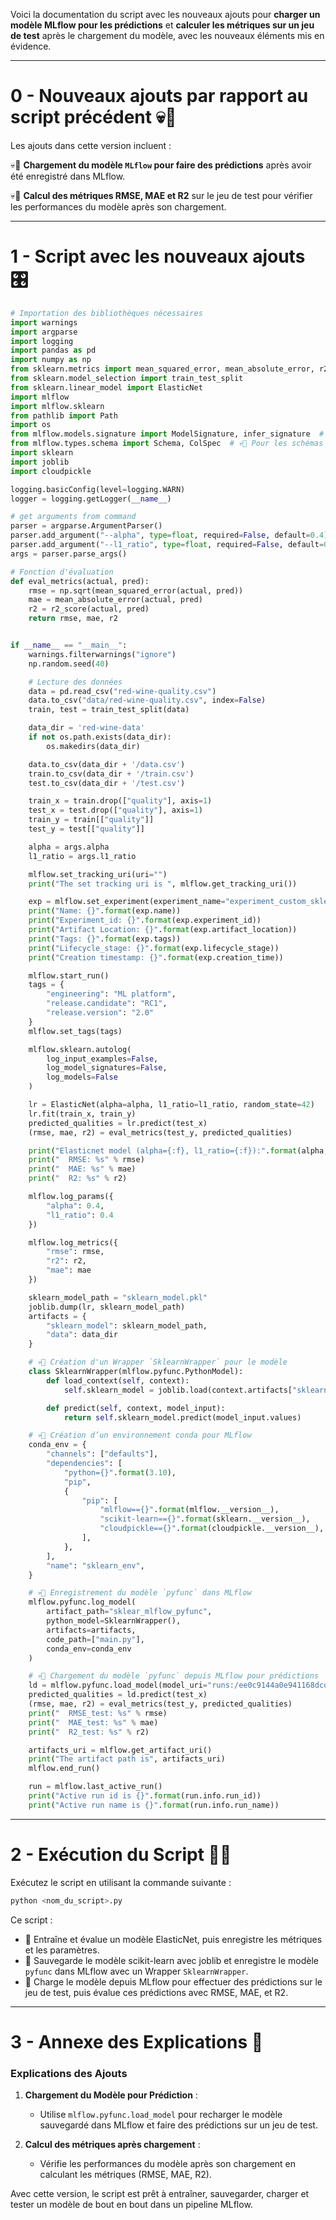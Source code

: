 Voici la documentation du script avec les nouveaux ajouts pour **charger un modèle MLflow pour les prédictions** et **calculer les métriques sur un jeu de test** après le chargement du modèle, avec les nouveaux éléments mis en évidence.

---

# 0 - Nouveaux ajouts par rapport au script précédent 💀🚨

Les ajouts dans cette version incluent :

💀🚨 **Chargement du modèle `MLflow` pour faire des prédictions** après avoir été enregistré dans MLflow.

💀🚨 **Calcul des métriques RMSE, MAE et R2** sur le jeu de test pour vérifier les performances du modèle après son chargement.

---

# 1 - Script avec les nouveaux ajouts 🎛️

```python
# Importation des bibliothèques nécessaires
import warnings
import argparse
import logging
import pandas as pd
import numpy as np
from sklearn.metrics import mean_squared_error, mean_absolute_error, r2_score
from sklearn.model_selection import train_test_split
from sklearn.linear_model import ElasticNet
import mlflow
import mlflow.sklearn
from pathlib import Path
import os
from mlflow.models.signature import ModelSignature, infer_signature  # 💀🚨 Pour la signature du modèle
from mlflow.types.schema import Schema, ColSpec  # 💀🚨 Pour les schémas d'entrée et de sortie
import sklearn
import joblib
import cloudpickle

logging.basicConfig(level=logging.WARN)
logger = logging.getLogger(__name__)

# get arguments from command
parser = argparse.ArgumentParser()
parser.add_argument("--alpha", type=float, required=False, default=0.4)
parser.add_argument("--l1_ratio", type=float, required=False, default=0.4)
args = parser.parse_args()

# Fonction d'évaluation
def eval_metrics(actual, pred):
    rmse = np.sqrt(mean_squared_error(actual, pred))
    mae = mean_absolute_error(actual, pred)
    r2 = r2_score(actual, pred)
    return rmse, mae, r2


if __name__ == "__main__":
    warnings.filterwarnings("ignore")
    np.random.seed(40)

    # Lecture des données
    data = pd.read_csv("red-wine-quality.csv")
    data.to_csv("data/red-wine-quality.csv", index=False)
    train, test = train_test_split(data)

    data_dir = 'red-wine-data'
    if not os.path.exists(data_dir):
        os.makedirs(data_dir)

    data.to_csv(data_dir + '/data.csv')
    train.to_csv(data_dir + '/train.csv')
    test.to_csv(data_dir + '/test.csv')

    train_x = train.drop(["quality"], axis=1)
    test_x = test.drop(["quality"], axis=1)
    train_y = train[["quality"]]
    test_y = test[["quality"]]

    alpha = args.alpha
    l1_ratio = args.l1_ratio

    mlflow.set_tracking_uri(uri="")
    print("The set tracking uri is ", mlflow.get_tracking_uri())

    exp = mlflow.set_experiment(experiment_name="experiment_custom_sklearn")
    print("Name: {}".format(exp.name))
    print("Experiment_id: {}".format(exp.experiment_id))
    print("Artifact Location: {}".format(exp.artifact_location))
    print("Tags: {}".format(exp.tags))
    print("Lifecycle_stage: {}".format(exp.lifecycle_stage))
    print("Creation timestamp: {}".format(exp.creation_time))

    mlflow.start_run()
    tags = {
        "engineering": "ML platform",
        "release.candidate": "RC1",
        "release.version": "2.0"
    }
    mlflow.set_tags(tags)

    mlflow.sklearn.autolog(
        log_input_examples=False,
        log_model_signatures=False,
        log_models=False
    )

    lr = ElasticNet(alpha=alpha, l1_ratio=l1_ratio, random_state=42)
    lr.fit(train_x, train_y)
    predicted_qualities = lr.predict(test_x)
    (rmse, mae, r2) = eval_metrics(test_y, predicted_qualities)

    print("Elasticnet model (alpha={:f}, l1_ratio={:f}):".format(alpha, l1_ratio))
    print("  RMSE: %s" % rmse)
    print("  MAE: %s" % mae)
    print("  R2: %s" % r2)

    mlflow.log_params({
        "alpha": 0.4,
        "l1_ratio": 0.4
    })

    mlflow.log_metrics({
        "rmse": rmse,
        "r2": r2,
        "mae": mae
    })

    sklearn_model_path = "sklearn_model.pkl"
    joblib.dump(lr, sklearn_model_path)
    artifacts = {
        "sklearn_model": sklearn_model_path,
        "data": data_dir
    }

    # 💀🚨 Création d'un Wrapper `SklearnWrapper` pour le modèle
    class SklearnWrapper(mlflow.pyfunc.PythonModel):
        def load_context(self, context):
            self.sklearn_model = joblib.load(context.artifacts["sklearn_model"])

        def predict(self, context, model_input):
            return self.sklearn_model.predict(model_input.values)

    # 💀🚨 Création d’un environnement conda pour MLflow
    conda_env = {
        "channels": ["defaults"],
        "dependencies": [
            "python={}".format(3.10),
            "pip",
            {
                "pip": [
                    "mlflow=={}".format(mlflow.__version__),
                    "scikit-learn=={}".format(sklearn.__version__),
                    "cloudpickle=={}".format(cloudpickle.__version__),
                ],
            },
        ],
        "name": "sklearn_env",
    }

    # 💀🚨 Enregistrement du modèle `pyfunc` dans MLflow
    mlflow.pyfunc.log_model(
        artifact_path="sklear_mlflow_pyfunc",
        python_model=SklearnWrapper(),
        artifacts=artifacts,
        code_path=["main.py"],
        conda_env=conda_env
    )

    # 💀🚨 Chargement du modèle `pyfunc` depuis MLflow pour prédictions
    ld = mlflow.pyfunc.load_model(model_uri="runs:/ee0c9144a0e941168dcdebe82e9cae47/sklear_mlflow_pyfunc")
    predicted_qualities = ld.predict(test_x)
    (rmse, mae, r2) = eval_metrics(test_y, predicted_qualities)
    print("  RMSE_test: %s" % rmse)
    print("  MAE_test: %s" % mae)
    print("  R2_test: %s" % r2)

    artifacts_uri = mlflow.get_artifact_uri()
    print("The artifact path is", artifacts_uri)
    mlflow.end_run()

    run = mlflow.last_active_run()
    print("Active run id is {}".format(run.info.run_id))
    print("Active run name is {}".format(run.info.run_name))
```

---

# 2 - Exécution du Script 🏃‍♂️

Exécutez le script en utilisant la commande suivante :

```bash
python <nom_du_script>.py
```

Ce script :
- 🚀 Entraîne et évalue un modèle ElasticNet, puis enregistre les métriques et les paramètres.
- 🚀 Sauvegarde le modèle scikit-learn avec joblib et enregistre le modèle `pyfunc` dans MLflow avec un Wrapper `SklearnWrapper`.
- 🚀 Charge le modèle depuis MLflow pour effectuer des prédictions sur le jeu de test, puis évalue ces prédictions avec RMSE, MAE, et R2.

---

# 3 - Annexe des Explications 📖

### Explications des Ajouts

1. **Chargement du Modèle pour Prédiction** :
   - Utilise `mlflow.pyfunc.load_model` pour recharger le modèle sauvegardé dans MLflow et faire des prédictions sur un jeu de test.

2. **Calcul des métriques après chargement** :
   - Vérifie les performances du modèle après son chargement en calculant les métriques (RMSE, MAE, R2).

Avec cette version, le script est prêt à entraîner, sauvegarder, charger et tester un modèle de bout en bout dans un pipeline MLflow.
